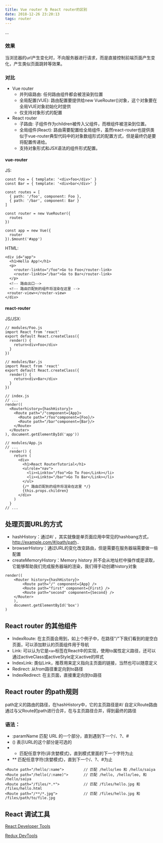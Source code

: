 ```yaml
---
title: Vue router 与 React router的区别
date: 2018-12-26 23:20:13
tags: router
---
```


...

<!-- more -->

### 效果
当浏览器的url产生变化时，不向服务器进行请求，而是直接控制前端页面产生变化，产生类似页面跳转等效果。

### 对比
 * Vue router
    * 并列级路由: 任何路由组件都会被渲染到<router-view/>位置
     * 全局配置(VUE): 路由配置要提供给new VueRouter()对象，这个对象要在全局VUE对象初始化时提供
     * 仅支持对象形式的配置
 * React router
    * 子路由: 子组件作为children被传入父组件，而根组件被渲染到<Router/>位置。
     * 全局组件(React): 路由需要配置给全局<Router/>组件，虽然react-router也提供类似于vue-router典型代码中的对象数组形式的配置方式，但是最终仍是要将配置传递给<Router/>。
     * 支持对象形式和JSX语法的组件形式配置。


####  vue-router
JS:
```
const Foo = { template: '<div>foo</div>' }
const Bar = { template: '<div>bar</div>' }

const routes = [
  { path: '/foo', component: Foo },
  { path: '/bar', component: Bar }
]

const router = new VueRouter({
  routes 
})

const app = new Vue({
  router
}).$mount('#app')
```
HTML:
```
<div id="app">
  <h1>Hello App!</h1>
  <p>
    <router-linkto="/foo">Go to Foo</router-link>
    <router-linkto="/bar">Go to Bar</router-link>
  </p>
  <!-- 路由出口-->
  <!-- 路由匹配到的组件将渲染在这里 -->
 <router-view></router-view>
</div>
```

#### react-router
JS/JSX:
```
// modules/Foo.js
import React from 'react'
export default React.createClass({
  render() {
    return<div>Foo</div>
  }
})
```
```
// modules/Bar.js
import React from 'react'
export default React.createClass({
  render() {
    return<div>Bar</div>
  }
})
```
```
// index.js
// ...
render((
  <Routerhistory={hashHistory}>
    <Route path="/"component={App}>
      <Route path="/foo"component={Foo}/>
      <Route path="/bar"component={Bar}/>
    </Route>
  </Router>
), document.getElementById('app'))
```
```
// modules/App.js
// ...
  render() {
    return (
      <div>
        <h1>React RouterTutorial</h1>
        <ulrole="nav">
          <li><Linkto="/foo">Go To Foo</Link></li>
          <li><Linkto="/bar">Go To Bar</Link></li>
        </ul>
        {/* 路由匹配到的组件将渲染在这里 */}
        {this.props.children}
      </div>
    )
  }
// ...
```

## 处理页面URL的方式
 * hashHistory：通过#/ ，其实就像是单页面应用中常见的hashbang方式，http://example.com/#/path/path.. 
 * browserHistory：通过URL的变化改变路由，但是需要在服务器端需要做一些配置
 * createMemoryHistory：Memory history 并不会从地址栏中操作或是读取，它能够帮助我们完成服务器端的渲染，我们得手动创建history对象

```
render((
    <Router history={hashHistory}>
        <Route path="/" component={App} />
        <Route path="first" component={First} />
        <Route path="second" component={Second} />
    </Router>
    ),
    document.getElementById('box')
)
```
## React router 的其他组件
 * IndexRoute: 在主页面会用到，如上个例子中，在路径"/"下我们看到的是空白页面，可以添加默认的页面组件用于导航
 * Link: 可以认为它是`<a>`标签在React中的实现，使用to属性定义路径，还可以通过activeClass或activeStyle定义active的样式
 * IndexLink: 类似Link，推荐用来定义指向主页面的链接，当然也可以随意定义
 * Redirect: 从from路径重定向到to路径
 * IndexRedirect: 在主页面，直接重定向到to路径

## React router 的path规则
path定义的路由的路径，在hashHistory中，它的主页路径是#/
自定义Route路由通过与父Route的path进行合并，在与主页路径合并，得到最终的路径

### 语法：
* :paramName 匹配 URL 的一个部分，直到遇到下一个/、?、#
* () 表示URL的这个部分是可选的
* * 匹配任意字符(非贪婪模式)，直到模式里面的下一个字符为止
* ** 匹配任意字符(贪婪模式)，直到下一个/、?、#为止
```
<Route path="/hello/:name">         // 匹配 /hello/leo 和 /hello/saiya
<Route path="/hello(/:name)">       // 匹配 /hello, /hello/leo, 和 /hello/saiya
<Route path="/files/*.*">           // 匹配 /files/hello.jpg 和 /files/hello.html
<Route path="/**/*.jpg">            // 匹配 /files/hello.jpg 和 /files/path/to/file.jpg
```


## React 调试工具

[React Developer Tools](https://chrome.google.com/webstore/detail/react-developer-tools/fmkadmapgofadopljbjfkapdkoienihi/related)

[Redux DevTools](https://chrome.google.com/webstore/detail/redux-devtools/lmhkpmbekcpmknklioeibfkpmmfibljd)